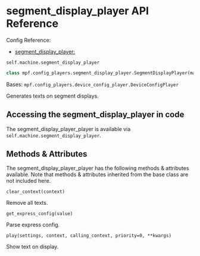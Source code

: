 # segment_display_player API Reference

Config Reference:

* [segment_display_player:](../../../config/segment_display_player.md)

`self.machine.segment_display_player`

``` python
class mpf.config_players.segment_display_player.SegmentDisplayPlayer(machine)
```

Bases: `mpf.config_players.device_config_player.DeviceConfigPlayer`

Generates texts on segment displays.

## Accessing the segment_display_player in code

The segment_display_player_player is available via `self.machine.segment_display_player`.

## Methods & Attributes

The segment_display_player_player has the following methods & attributes available. Note that methods & attributes inherited from the base class are not included here.

`clear_context(context)`

Remove all texts.

`get_express_config(value)`

Parse express config.

`play(settings, context, calling_context, priority=0, **kwargs)`

Show text on display.
